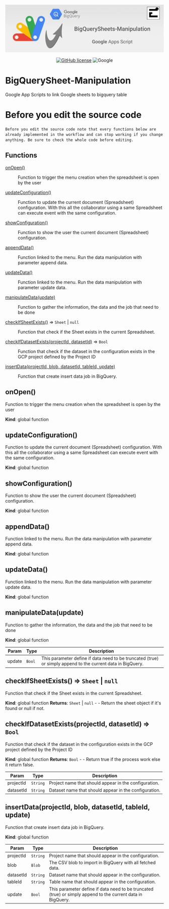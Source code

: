 <div align="center">
  <img src="https://raw.githubusercontent.com/Edenskull/BigQuerySheet-Manipulation/main/.github/assets/Banner.png">
</div>

<div align="center">

[![GitHub license](https://img.shields.io/github/license/Edenskull/BigQuerySheet-Manipulation?color=blue&style=for-the-badge)](https://github.com/Edenskull/BigQuerySheet-Manipulation/blob/master/LICENSE)
![Google](https://img.shields.io/badge/Google-Appscript-yellow?style=for-the-badge)

</div>

# BigQuerySheet-Manipulation
Google App Scripts to link Google sheets to bigquery table

# Before you edit the source code
`Before you edit the source code note that every functions below are already implemented in the workflow and can stop working if you change anything. Be sure to check the whole code before editing.`

## Functions

<dl>
<dt><a href="#onOpen">onOpen()</a></dt>
<dd><p>Function to trigger the menu creation when the spreadsheet is open by the user</p>
</dd>
<dt><a href="#updateConfiguration">updateConfiguration()</a></dt>
<dd><p>Function to update the current document (Spreadsheet) configuration. With this all the collaborator using a same Spreadsheet can execute event with the same configuration.</p>
</dd>
<dt><a href="#showConfiguration">showConfiguration()</a></dt>
<dd><p>Function to show the user the current document (Spreadsheet) configuration.</p>
</dd>
<dt><a href="#appendData">appendData()</a></dt>
<dd><p>Function linked to the menu. Run the data manipulation with parameter append data.</p>
</dd>
<dt><a href="#updateData">updateData()</a></dt>
<dd><p>Function linked to the menu. Run the data manipulation with parameter update data.</p>
</dd>
<dt><a href="#manipulateData">manipulateData(update)</a></dt>
<dd><p>Function to gather the information, the data and the job that need to be done</p>
</dd>
<dt><a href="#checkIfSheetExists">checkIfSheetExists()</a> ⇒ <code>Sheet</code> | <code>null</code></dt>
<dd><p>Function that check if the Sheet exists in the current Spreadsheet.</p>
</dd>
<dt><a href="#checkIfDatasetExists">checkIfDatasetExists(projectId, datasetId)</a> ⇒ <code>Bool</code></dt>
<dd><p>Function that check if the dataset in the configuration exists in the GCP project defined by the Project ID</p>
</dd>
<dt><a href="#insertData">insertData(projectId, blob, datasetId, tableId, update)</a></dt>
<dd><p>Function that create insert data job in BigQuery.</p>
</dd>
</dl>

<a name="onOpen"></a>

## onOpen()
Function to trigger the menu creation when the spreadsheet is open by the user

**Kind**: global function
<a name="updateConfiguration"></a>

## updateConfiguration()
Function to update the current document (Spreadsheet) configuration. With this all the collaborator using a same Spreadsheet can execute event with the same configuration.

**Kind**: global function
<a name="showConfiguration"></a>

## showConfiguration()
Function to show the user the current document (Spreadsheet) configuration.

**Kind**: global function
<a name="appendData"></a>

## appendData()
Function linked to the menu. Run the data manipulation with parameter append data.

**Kind**: global function
<a name="updateData"></a>

## updateData()
Function linked to the menu. Run the data manipulation with parameter update data.

**Kind**: global function
<a name="manipulateData"></a>

## manipulateData(update)
Function to gather the information, the data and the job that need to be done

**Kind**: global function

| Param | Type | Description |
| --- | --- | --- |
| update | <code>Bool</code> | This parameter define if data need to be truncated (true) or simply append to the current data in BigQuery. |

<a name="checkIfSheetExists"></a>

## checkIfSheetExists() ⇒ <code>Sheet</code> \| <code>null</code>
Function that check if the Sheet exists in the current Spreadsheet.

**Kind**: global function
**Returns**: <code>Sheet</code> \| <code>null</code> - - Return the sheet object if it's found or null if not.
<a name="checkIfDatasetExists"></a>

## checkIfDatasetExists(projectId, datasetId) ⇒ <code>Bool</code>
Function that check if the dataset in the configuration exists in the GCP project defined by the Project ID

**Kind**: global function
**Returns**: <code>Bool</code> - - Return true if the process work else it return false.

| Param | Type | Description |
| --- | --- | --- |
| projectId | <code>String</code> | Project name that should appear in the configuration. |
| datasetId | <code>String</code> | Dataset name that should appear in the configuration. |

<a name="insertData"></a>

## insertData(projectId, blob, datasetId, tableId, update)
Function that create insert data job in BigQuery.

**Kind**: global function

| Param | Type | Description |
| --- | --- | --- |
| projectId | <code>String</code> | Project name that should appear in the configuration. |
| blob | <code>Blob</code> | The CSV blob to import in BigQuery with all fetched data. |
| datasetId | <code>String</code> | Dataset name that should appear in the configuration. |
| tableId | <code>String</code> | Table name that should appear in the configuration. |
| update | <code>Bool</code> | This parameter define if data need to be truncated (true) or simply append to the current data in BigQuery. |